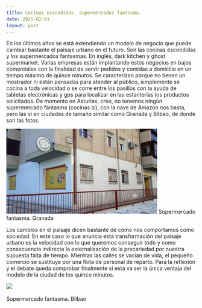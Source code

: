 ```yaml
---
title: Cocinas escondidas, supermercados fantasma.
date: 2025-02-01
layout: post
---
```


En los últimos años se está extendiendo un modelo de negocio que puede cambiar bastante el paisaje urbano en el futuro. Son las cocinas escondidas y los supermercados fantasmas. En inglés, dark kitchen y ghost supermarket. Varias empresas están implantando estos negocios en bajos comerciales con la finalidad de servir pedidos y comidas a domicilio en un tiempo máximo de quince minutos. Se caracterizan porque no tienen un mostrador ni están pensadas para atender al público, simplemente se cocina a toda velocidad o se corre entre los pasillos con la ayuda de tabletas electrónicas y gps para localizar en las estanterías los productos solicitados. De momento en Asturias, creo, no tenemos ningún supermercado fantasma (cocinas sí), con la nave de Amazon nos basta, pero las vi en ciudades de tamaño similar como Granada y Bilbao, de donde son las fotos.

<img src="./assets/imgs/Granada.png" width="400px">
Supermercado fantasma. Granada

Los cambios en el paisaje dicen bastante de cómo nos comportamos como sociedad. En este caso lo que anuncia esta transformación del paisaje urbano es la velocidad con lo que queremos conseguir todo y como consecuencia indirecta la externalización de la precariedad por nuestra supuesta falta de tiempo. Mientras las calles se vacían de vida, el pequeño comercio se sustituye por una flota de personal de reparto. Para la reflexión y el debate queda comprobar finalmente si esta va ser la única ventaja del modelo de la ciudad de los quince minutos.

<img src=".assets/imgs/Bilbao.png" width="400px">

Supermercado fantasma. Bilbao

